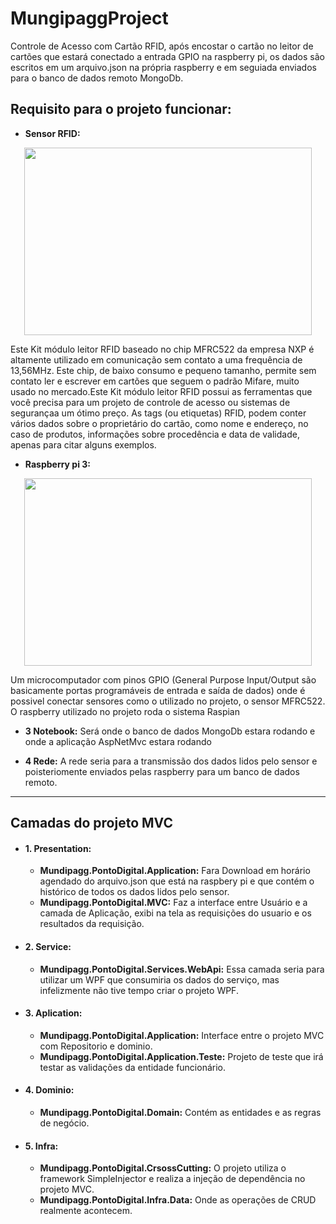 # MungipaggProject

Controle de Acesso com Cartão RFID, após encostar o cartão no leitor de cartões que estará conectado a entrada GPIO na raspberry pi,
os dados são escritos em um arquivo.json na própria raspberry e em seguiada enviados para o banco de dados remoto MongoDb.


## Requisito para o projeto funcionar:

- **Sensor RFID:**

<p align="center">
  <img width="460" height="300" src="https://user-images.githubusercontent.com/19213840/32897154-001294c4-cacc-11e7-8714-43241c6e79b2.jpg">
</p>

Este Kit módulo leitor RFID baseado no chip MFRC522 da empresa NXP é altamente utilizado em comunicação sem contato a uma frequência de 
13,56MHz. Este chip, de baixo consumo e pequeno tamanho, permite sem contato ler e escrever em cartões que seguem o padrão Mifare, 
muito usado no mercado.Este Kit módulo leitor RFID possui as ferramentas que você precisa para um projeto de controle de acesso ou sistemas de segurançaa um ótimo preço. As tags (ou etiquetas) RFID, podem conter vários dados sobre o proprietário do cartão, como nome e endereço, no caso de produtos, informações sobre procedência e data de validade, apenas para citar alguns exemplos.

- **Raspberry pi 3:**

<p align="center">
  <img width="460" height="300" src="https://user-images.githubusercontent.com/19213840/32895760-4c4186ba-cac8-11e7-8af1-15723f9b7ad2.jpg">
</p>

Um microcomputador com pinos  GPIO (General Purpose Input/Output são basicamente portas programáveis de entrada e saída de dados)
onde é possivel conectar sensores como o utilizado no projeto, o sensor MFRC522. O raspberry utilizado no projeto roda o sistema Raspian

- **3 Notebook:**
Será onde o banco de dados MongoDb estara rodando e onde a aplicação AspNetMvc estara rodando

- **4 Rede:**
A rede seria para a transmissão dos dados lidos pelo sensor e poisteriomente enviados pelas raspberry para um banco de dados remoto.

______________________________________________________________________________________________________________________________

## Camadas do projeto MVC

- #### 1. Presentation:
   - **Mundipagg.PontoDigital.Application:** Fara Download em horário agendado do arquivo.json que está na raspbery pi e que contém o histórico de todos os dados lidos pelo sensor.
   -  **Mundipagg.PontoDigital.MVC:** Faz a interface entre Usuário e a camada de Aplicação, exibi na tela as requisições do usuario e os resultados da requisição.

- #### 2. Service:
   - **Mundipagg.PontoDigital.Services.WebApi:** Essa camada seria para utilizar um WPF que consumiria os dados do serviço, mas infelizmente não tive tempo criar o projeto WPF.

- #### 3. Aplication:
   - **Mundipagg.PontoDigital.Application:** Interface entre  o projeto MVC com Repositorio e dominio.
   - **Mundipagg.PontoDigital.Application.Teste:** Projeto de teste que irá testar as validações da entidade funcionário.

- #### 4. Dominio:
   - **Mundipagg.PontoDigital.Domain:** Contém as entidades e as regras de negócio.

- #### 5. Infra:
   - **Mundipagg.PontoDigital.CrsossCutting:** O projeto utiliza o framework SimpleInjector e realiza a injeção de dependência no projeto MVC.
  - **Mundipagg.PontoDigital.Infra.Data:** Onde as operações de CRUD realmente acontecem.




